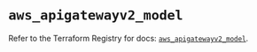 # `aws_apigatewayv2_model`

Refer to the Terraform Registry for docs: [`aws_apigatewayv2_model`](https://registry.terraform.io/providers/hashicorp/aws/5.70.0/docs/resources/apigatewayv2_model).
